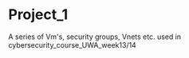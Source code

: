 # Project_1
A series of Vm's, security groups, Vnets etc. used in cybersecurity_course_UWA_week13/14
